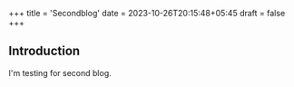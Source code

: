 +++
title = 'Secondblog'
date = 2023-10-26T20:15:48+05:45
draft = false
+++

## Introduction

I'm testing for second blog.
